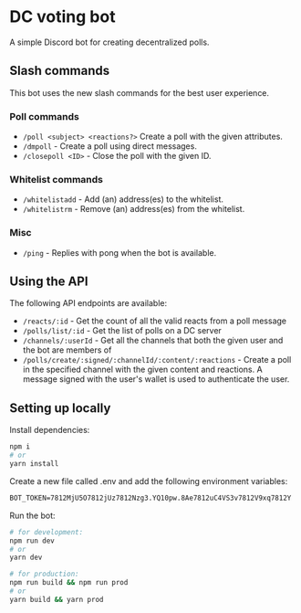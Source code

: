 # DC voting bot

A simple Discord bot for creating decentralized polls.

## Slash commands

This bot uses the new slash commands for the best user experience.

### Poll commands

- `/poll <subject> <reactions?>` Create a poll with the given attributes.
- `/dmpoll` - Create a poll using direct messages.
- `/closepoll <ID>` - Close the poll with the given ID.

### Whitelist commands

- `/whitelistadd` - Add (an) address(es) to the whitelist.
- `/whitelistrm` - Remove (an) address(es) from the whitelist.

### Misc

- `/ping` - Replies with pong when the bot is available.

## Using the API

The following API endpoints are available:

- `/reacts/:id` - Get the count of all the valid reacts from a poll message
- `/polls/list/:id` - Get the list of polls on a DC server
- `/channels/:userId` - Get all the channels that both the given user and the
  bot are members of
- `/polls/create/:signed/:channelId/:content/:reactions` - Create a poll in
  the specified channel with the given content and reactions. A message signed
  with the user's wallet is used to authenticate the user.

## Setting up locally

Install dependencies:

```bash
npm i
# or
yarn install
```

Create a new file called .env and add the following environment variables:

```txt
BOT_TOKEN=7812MjU5O7812jUz7812Nzg3.YQ10pw.8Ae7812uC4VS3v7812V9xq7812Y
```

Run the bot:

```bash
# for development:
npm run dev
# or
yarn dev

# for production:
npm run build && npm run prod
# or
yarn build && yarn prod
```
